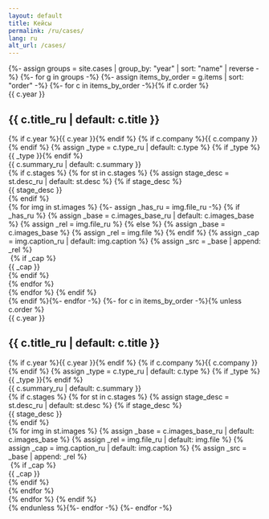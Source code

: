 ```yaml
---
layout: default
title: Кейсы
permalink: /ru/cases/
lang: ru
alt_url: /cases/
---
```


<div class="featured-cases">
  {%- assign groups = site.cases | group_by: "year" | sort: "name" | reverse -%}
  {%- for g in groups -%}
    {%- assign items_by_order = g.items | sort: "order" -%}
    {%- for c in items_by_order -%}{% if c.order %}
      <div class="case-block">
        <div class="case-year-rail">{{ c.year }}</div>
        <div class="case-meta2">
          <div class="case-title-row">
            <h2 class="case-title3">{{ c.title_ru | default: c.title }}</h2>
          </div>
          <div class="case-meta2-inline">
            {% if c.year %}<span class="case-year-inline">{{ c.year }}</span>{% endif %}
            {% if c.company %}<span class="case-company">{{ c.company }}</span>{% endif %}
            {% assign _type = c.type_ru | default: c.type %}
            {% if _type %}<span class="case-type">{{ _type }}</span>{% endif %}
          </div>
          <div class="case-summary2">{{ c.summary_ru | default: c.summary }}</div>
        </div>
        {% if c.stages %}
          {% for st in c.stages %}
            {% assign stage_desc = st.desc_ru | default: st.desc %}
            {% if stage_desc %}
              <div class="stage-summary">{{ stage_desc }}</div>
            {% endif %}
<div class="case-gallery">
  {% for img in st.images %}
    {%- assign _has_ru = img.file_ru -%}
    {% if _has_ru %}
      {% assign _base = c.images_base_ru | default: c.images_base %}
      {% assign _rel  = img.file_ru %}
    {% else %}
      {% assign _base = c.images_base %}
      {% assign _rel  = img.file %}
    {% endif %}
    {% assign _cap = img.caption_ru | default: img.caption %}
    {% assign _src = _base | append: _rel %}
    <div class="case-gallery-item">
      <img class="case-thumb2 lazy-img" data-src="{{ site.baseurl }}{{ _src }}" alt="">
      {% if _cap %}<div class="case-thumb-caption">{{ _cap }}</div>{% endif %}
    </div>
  {% endfor %}
</div>
          {% endfor %}
        {% endif %}
      </div>
    {% endif %}{%- endfor -%}
    {%- for c in items_by_order -%}{% unless c.order %}
      <div class="case-block">
        <div class="case-year-rail">{{ c.year }}</div>
        <div class="case-meta2">
          <div class="case-title-row">
            <h2 class="case-title3">{{ c.title_ru | default: c.title }}</h2>
          </div>
        <div class="case-meta2-inline">
            {% if c.year %}<span class="case-year-inline">{{ c.year }}</span>{% endif %}
            {% if c.company %}<span class="case-company">{{ c.company }}</span>{% endif %}
            {% assign _type = c.type_ru | default: c.type %}
            {% if _type %}<span class="case-type">{{ _type }}</span>{% endif %}
          </div>
          <div class="case-summary2">{{ c.summary_ru | default: c.summary }}</div>
        </div>
        {% if c.stages %}
          {% for st in c.stages %}
            {% assign stage_desc = st.desc_ru | default: st.desc %}
            {% if stage_desc %}
              <div class="stage-summary">{{ stage_desc }}</div>
            {% endif %}
            <div class="case-gallery">
              {% for img in st.images %}
                {% assign _base = c.images_base_ru | default: c.images_base %}
                {% assign _rel  = img.file_ru | default: img.file %}
                {% assign _cap  = img.caption_ru | default: img.caption %}
                {% assign _src  = _base | append: _rel %}
                <div class="case-gallery-item">
                  <img class="case-thumb2 lazy-img" data-src="{{ site.baseurl }}{{ _src }}" alt="">
                  {% if _cap %}<div class="case-thumb-caption">{{ _cap }}</div>{% endif %}
                </div>
              {% endfor %}
            </div>
          {% endfor %}
        {% endif %}
      </div>
    {% endunless %}{%- endfor -%}
  {%- endfor -%}
</div>
